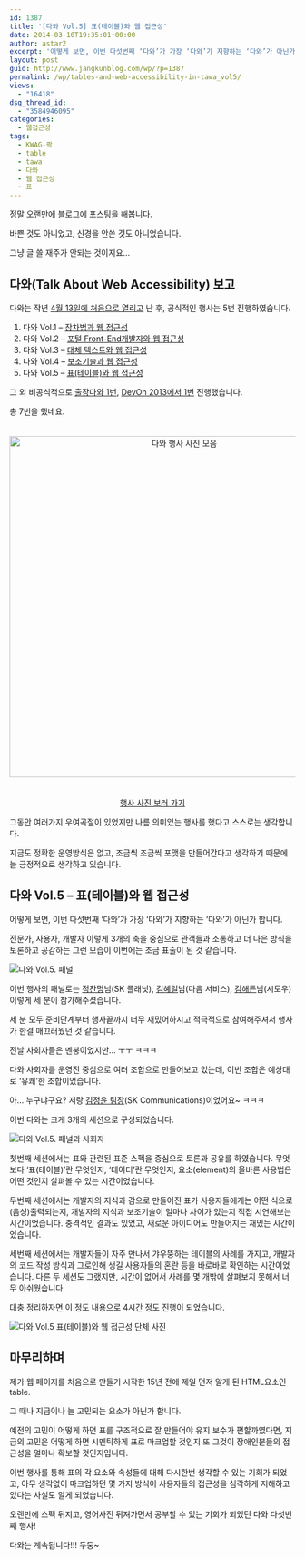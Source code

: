 ```yaml
---
id: 1387
title: '[다와 Vol.5] 표(테이블)와 웹 접근성'
date: 2014-03-10T19:35:01+00:00
author: astar2
excerpt: '어떻게 보면, 이번 다섯번째 ‘다와’가 가장 ‘다와’가 지향하는 ‘다와’가 아닌가 합니다. 전문가, 사용자, 개발자 이렇게 3개의 축을 중심으로 관객들과 소통하고 더 나은 방식을 토론하고 공감하는 그런 모습이 이번에는 조금 표출이 된 것 같습니다. 이번 다와는 크게 3개의 세션으로 구성되었습니다. 첫번째 세션에서는 표와 관련된 표준 스펙을 중심으로 토론과 공유를 하였습니다. 무엇보다 ‘표(테이블)’란 무엇인지, ‘데이터’란 무엇인지, 요소(element)의 올바른 사용법은 어떤 것인지 살펴볼 수 있는 시간이었습니다. 두번째 세션에서는 개발자의 지식과 감으로 만들어진 표가 사용자들에게는 어떤 식으로 (음성)출력되는지, 개발자의 지식과 보조기술이 얼마나 차이가 있는지 직접 시연해보는 시간이었습니다. 충격적인 결과도 [...]'
layout: post
guid: http://www.jangkunblog.com/wp/?p=1387
permalink: /wp/tables-and-web-accessibility-in-tawa_vol5/
views:
  - "16418"
dsq_thread_id:
  - "3584946095"
categories:
  - 웹접근성
tags:
  - KWAG-콱
  - table
  - tawa
  - 다와
  - 웹 접근성
  - 표
---
```

정말 오랜만에 블로그에 포스팅을 해봅니다.
  
바쁜 것도 아니었고, 신경을 안쓴 것도 아니었습니다.
  
그냥 글 쓸 재주가 안되는 것이지요&#8230;

## 다와(Talk About Web Accessibility) 보고

다와는 작년 [4월 13일에 처음으로 열리고](http://www.jangkunblog.com/wp/talk-about-web-accessibility-vol-1/) 난 후, 공식적인 행사는 5번 진행하였습니다.

  1. 다와 Vol.1 &#8211; <a href="http://onoffmix.com/event/14172" target="_blank">장차법과 웹 접근성</a>
  2. 다와 Vol.2 &#8211; <a href="http://onoffmix.com/event/14939" target="_blank">포털 Front-End개발자와 웹 접근성</a>
  3. 다와 Vol.3 &#8211; <a href="http://onoffmix.com/event/16314" target="_blank">대체 텍스트와 웹 접근성</a>
  4. 다와 Vol.4 &#8211; <a href="http://onoffmix.com/event/18765" target="_blank">보조기술과 웹 접근성</a>
  5. 다와 Vol.5 &#8211; <a href="http://onoffmix.com/event/24215" target="_blank">표(테이블)와 웹 접근성</a>

그 외 비공식적으로 <a href="http://blog.hivelab.co.kr/textyle/6130" target="_blank">출장다와 1번</a>, <a href="http://devon.daum.net/2013/#!/program/meetup/tawa-in-devon-2013" target="_blank">DevOn 2013에서 1번</a> 진행했습니다.
  
총 7번을 했네요.

<p style="padding: 20px 0px; text-align: center;">
  <img class=" aligncenter" src="http://www.jangkunblog.com/wp/wp-content/uploads/2014/03/tawa_vol5_1.png" alt="다와 행사 사진 모음" width="600" />
</p>

<p style="text-align: center;">
  <a href="http://www.flickr.com/photos/kwag2006/sets/" target="_blank">행사 사진 보러 가기</a>
</p>

그동안 여러가지 우여곡절이 있었지만 나름 의미있는 행사를 했다고 스스로는 생각합니다.
  
지금도 정확한 운영방식은 없고, 조금씩 조금씩 포맷을 만들어간다고 생각하기 때문에 늘 긍정적으로 생각하고 있습니다.

## 다와 Vol.5 &#8211; 표(테이블)와 웹 접근성

어떻게 보면, 이번 다섯번째 &#8216;다와&#8217;가 가장 &#8216;다와&#8217;가 지향하는 &#8216;다와&#8217;가 아닌가 합니다.
  
전문가, 사용자, 개발자 이렇게 3개의 축을 중심으로 관객들과 소통하고 더 나은 방식을 토론하고 공감하는 그런 모습이 이번에는 조금 표출이 된 것 같습니다.

<img class=" aligncenter" src="http://www.jangkunblog.com/wp/wp-content/uploads/2014/03/tawa_vol5_3.jpg" alt="다와 Vol.5. 패널" />

이번 행사의 패널로는 <a href="http://www.naradesign.net" target="_blank">정찬명</a>님(SK 플래닛), <a href="http://haeppa.kr/" target="_blank">김혜일</a>님(다음 서비스), <a href="https://www.facebook.com/profile.php?id=100002348441857" target="_blank">김해든</a>님(시도우) 이렇게 세 분이 참가해주셨습니다.
  
세 분 모두 준비단계부터 행사끝까지 너무 재밌어하시고 적극적으로 참여해주셔서 행사가 한결 매끄러웠던 것 같습니다.

전날 사회자들은 멘붕이었지만&#8230; ㅜㅜ ㅋㅋㅋ
  
다와 사회자를 운영진 중심으로 여러 조합으로 만들어보고 있는데, 이번 조합은 예상대로 &#8216;유쾌&#8217;한 조합이었습니다.
  
아&#8230; 누구냐구요? 저랑 <a href="http://semantic.pe.kr/" target="_blank">김정윤 팀장</a>(SK Communications)이었어요~ ㅋㅋㅋ

이번 다와는 크게 3개의 세션으로 구성되었습니다.

<img class=" aligncenter" src="http://www.jangkunblog.com/wp/wp-content/uploads/2014/03/tawa_vol5_2.jpg" alt="다와 Vol.5. 패널과 사회자" />

첫번째 세션에서는 표와 관련된 표준 스펙을 중심으로 토론과 공유를 하였습니다. 무엇보다 &#8216;표(테이블)&#8217;란 무엇인지, &#8216;데이터&#8217;란 무엇인지, 요소(element)의 올바른 사용법은 어떤 것인지 살펴볼 수 있는 시간이었습니다.

두번째 세션에서는 개발자의 지식과 감으로 만들어진 표가 사용자들에게는 어떤 식으로 (음성)출력되는지, 개발자의 지식과 보조기술이 얼마나 차이가 있는지 직접 시연해보는 시간이었습니다. 충격적인 결과도 있었고, 새로운 아이디어도 만들어지는 재밌는 시간이었습니다.

세번째 세션에서는 개발자들이 자주 만나서 갸우뚱하는 테이블의 사례를 가지고, 개발자의 코드 작성 방식과 그로인해 생길 사용자들의 혼란 등을 바로바로 확인하는 시간이었습니다. 다른 두 세션도 그랬지만, 시간이 없어서 사례를 몇 개밖에 살펴보지 못해서 너무 아쉬웠습니다.

대충 정리하자면 이 정도 내용으로 4시간 정도 진행이 되었습니다.

<img class=" aligncenter" src="http://www.jangkunblog.com/wp/wp-content/uploads/2014/03/tawa_vol5_4.jpg" alt="다와 Vol.5 표(테이블)와 웹 접근성 단체 사진" />

## 마무리하며

제가 웹 페이지를 처음으로 만들기 시작한 15년 전에 제일 먼저 알게 된 HTML요소인 table.
  
그 때나 지금이나 늘 고민되는 요소가 아닌가 합니다.

예전의 고민이 어떻게 하면 표를 구조적으로 잘 만들어야 유지 보수가 편할까였다면, 지금의 고민은 어떻게 하면 시멘틱하게 표로 마크업할 것인지 또 그것이 장애인분들의 접근성을 얼마나 확보할 것인지입니다.
  
이번 행사를 통해 표의 각 요소와 속성들에 대해 다시한번 생각할 수 있는 기회가 되었고, 아무 생각없이 마크업하던 몇 가지 방식이 사용자들의 접근성을 심각하게 저해하고 있다는 사실도 알게 되었습니다.

오랜만에 스펙 뒤지고, 영어사전 뒤져가면서 공부할 수 있는 기회가 되었던 다와 다섯번째 행사!

다와는 계속됩니다!!! 두둥~